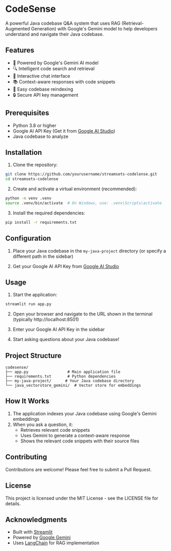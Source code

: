# CodeSense

A powerful Java codebase Q&A system that uses RAG (Retrieval-Augmented Generation) with Google's Gemini model to help developers understand and navigate their Java codebase.

## Features

- 🤖 Powered by Google's Gemini AI model
- 🔍 Intelligent code search and retrieval
- 💬 Interactive chat interface
- 📚 Context-aware responses with code snippets
- 🔄 Easy codebase reindexing
- 🔒 Secure API key management

## Prerequisites

- Python 3.8 or higher
- Google AI API Key (Get it from [Google AI Studio](https://makersuite.google.com/app/apikey))
- Java codebase to analyze

## Installation

1. Clone the repository:
```bash
git clone https://github.com/yourusername/streamsets-codelense.git
cd streamsets-codelense
```

2. Create and activate a virtual environment (recommended):
```bash
python -m venv .venv
source .venv/bin/activate  # On Windows, use: .venv\Scripts\activate
```

3. Install the required dependencies:
```bash
pip install -r requirements.txt
```

## Configuration

1. Place your Java codebase in the `my-java-project` directory (or specify a different path in the sidebar)

2. Get your Google AI API Key from [Google AI Studio](https://makersuite.google.com/app/apikey)

## Usage

1. Start the application:
```bash
streamlit run app.py
```

2. Open your browser and navigate to the URL shown in the terminal (typically http://localhost:8501)

3. Enter your Google AI API Key in the sidebar

4. Start asking questions about your Java codebase!

## Project Structure

```
codesense/
├── app.py                 # Main application file
├── requirements.txt       # Python dependencies
├── my-java-project/      # Your Java codebase directory
└── java_vectorstore_gemini/  # Vector store for embeddings
```

## How It Works

1. The application indexes your Java codebase using Google's Gemini embeddings
2. When you ask a question, it:
   - Retrieves relevant code snippets
   - Uses Gemini to generate a context-aware response
   - Shows the relevant code snippets with their source files

## Contributing

Contributions are welcome! Please feel free to submit a Pull Request.

## License

This project is licensed under the MIT License - see the LICENSE file for details.

## Acknowledgments

- Built with [Streamlit](https://streamlit.io/)
- Powered by [Google Gemini](https://makersuite.google.com/)
- Uses [LangChain](https://www.langchain.com/) for RAG implementation 